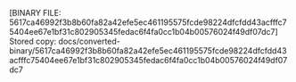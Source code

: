 [BINARY FILE: 5617ca46992f3b8b60fa82a42efe5ec461195575fcde98224dfcfdd43acfffc75404ee67e1bf31c802905345fedac6f4fa0cc1b04b00576024f49df07dc7]
Stored copy: docs/converted-binary/5617ca46992f3b8b60fa82a42efe5ec461195575fcde98224dfcfdd43acfffc75404ee67e1bf31c802905345fedac6f4fa0cc1b04b00576024f49df07dc7
